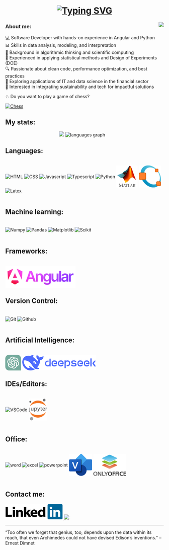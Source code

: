 <h1 align="center">
  <a href="https://git.io/typing-svg"><img src="https://readme-typing-svg.herokuapp.com?font=Roboto&size=24&pause=1000&color=164ef7&center=true&vCenter=true&width=435&lines=Hello+World!+%F0%9F%8C%8E;Welcome+to+my+page%2C+I+am+William" alt="Typing SVG" /></a>
</h1>

<img align="right" height="400" src="https://64.media.tumblr.com/d98c7e0c53e1aaa8521ddcb31a421373/tumblr_nbyrlaLLDw1s141c3o1_r1_400.gif"  />

### <h3 align="left">About me:</h2>

💻 Software Developer with hands-on experience in Angular and Python  
📊 Skills in data analysis, modeling, and interpretation  
 🧠 Background in algorithmic thinking and scientific computing  
 🧪 Experienced in applying statistical methods and Design of Experiments (DOE)  
 🔍 Passionate about clean code, performance optimization, and best practices  
 🏦 Exploring applications of IT and data science in the financial sector  
 🍃 Interested in integrating sustainability and tech for impactful solutions  
 
 ♘ Do you want to play a game of chess? 
 
  [<img alt="Chess" height=120px src="https://preview.redd.it/fd50cxqm4nl71.png?width=640&crop=smart&auto=webp&s=ddecdca190d6ff782bce6fccbe57efcb7084e7d2" />](https://www.chess.com/member/williamcesar)</p>
 
## My stats:

<div align="center">
  <img src="https://github-readme-stats.vercel.app/api?username=willc127&show_icons=true&theme=transparent" height="150"/>
  <img src="https://github-readme-stats.vercel.app/api/top-langs?locale=en&hide_title=false&layout=compact&card_width=250&langs_count=5&theme=transparent&hide_border=false&username=willc127" height="150" alt="languages graph"  />
</div>

## Languages:
<div style="display: inline_block"><br/>
<img align="center" alt="HTML" height =70px src="https://cdn.jsdelivr.net/gh/devicons/devicon@latest/icons/html5/html5-original-wordmark.svg"/>
<img align="center" alt="CSS" height =70px src = "https://github.com/willc127/css_logo/blob/main/Official_CSS_Logo.svg.png"/>
<img align="center" alt="Javascript" height="70px" src="https://cdn.jsdelivr.net/gh/devicons/devicon@latest/icons/javascript/javascript-original.svg"/>
<img align="center" alt="Typescript" height =70px src="https://cdn.jsdelivr.net/gh/devicons/devicon@latest/icons/typescript/typescript-original.svg"/>
<img align="center" alt="Python" height="70px" src="https://cdn.jsdelivr.net/gh/devicons/devicon@latest/icons/python/python-original-wordmark.svg" /> 
<img align="center" alt="MATLAB" height =70px src="https://github.com/willc127/logos/blob/main/matlab_text3.png"/> 
<img align="center" alt="Octave" height=70px  src="https://github.com/willc127/logos/blob/main/Gnu-octave-logo.svg"/>
<img align="center" alt="Latex" height = 100px src="https://cdn.jsdelivr.net/gh/devicons/devicon@latest/icons/latex/latex-original.svg"/>
</div><br/>
  
## Machine learning:
<div style="display: inline_block"><br/>
<img align="center" alt="Numpy" height=100px src="https://cdn.jsdelivr.net/gh/devicons/devicon@latest/icons/numpy/numpy-original-wordmark.svg"/>
<img align="center" alt="Pandas" height=80px  src="https://cdn.jsdelivr.net/gh/devicons/devicon@latest/icons/pandas/pandas-original-wordmark.svg"/>
<img align="center" alt="Matplotlib" height=150px src="https://cdn.jsdelivr.net/gh/devicons/devicon@latest/icons/matplotlib/matplotlib-original-wordmark.svg"/>
<img align="center" alt="Scikit" height=80px src="https://cdn.jsdelivr.net/gh/devicons/devicon@latest/icons/scikitlearn/scikitlearn-original.svg"/>
 </div><br/>

## Frameworks:
<div style="display: inline_block"><br/>
<img align="center" alt="Angular" height=70px src="https://github.com/willc127/logos/blob/main/Angular_wordmark_gradient.png"/>

## Version Control:
<div style="display: inline_block"><br/>
<img align="center" alt="Git" height=100px src="https://cdn.jsdelivr.net/gh/devicons/devicon@latest/icons/git/git-original-wordmark.svg"/>
<img align="center" alt="Github" height=80px  src="https://cdn.jsdelivr.net/gh/devicons/devicon@latest/icons/github/github-original-wordmark.svg"/>
</div><br/>

## Artificial Intelligence:
<div style="display: inline_block"><br/>
<img align="center" alt="Chatgpt" height=50px src="https://github.com/willc127/logos/blob/main/ChatGPT_logo.svg"/>
<img align="center" alt="Deepseek" height=50px src="https://github.com/willc127/logos/blob/main/DeepSeek_logo.svg"/>

## IDEs/Editors:

<div style="display: inline_block"><br/>
<img align="center" alt="VSCode" height=70px  src="https://cdn.jsdelivr.net/gh/devicons/devicon@latest/icons/vscode/vscode-original-wordmark.svg"/>
<img align="center" alt="jupyter" height=70px  src="https://github.com/willc127/logos/blob/main/Jupyter_logo.svg.png"/>
</div><br/>

<!-- ## Databases:

<div style="display: inline_block"><br/>-->
<!-- <img align="center" alt="MySQL" src="https://img.shields.io/static/v1?label=&message=mysql&color=%234479A1&style=for-the-badge&logo=MySQL&logoColor=white"/>  -->
<!-- <img align="center" alt="PostgresSQL" src="https://img.shields.io/badge/postgres-%23316192.svg?style=for-the-badge&logo=postgresql&logoColor=white"/> -->
<!--<img align="center" alt="MongoDB" src="https://img.shields.io/badge/MongoDB-%234ea94b.svg?style=for-the-badge&logo=mongodb&logoColor=white"/> -->
<!--</div><br/> -->

## Office:

<div style="display: inline_block"><br/>
<img align="center" alt="word" height=70px src="https://github.com/willc127/logos/blob/main/Microsoft_Office_Word_(2019%E2%80%93present).svg.png"/>
<img align="center" alt="excel" height=70px src="https://github.com/willc127/logos/blob/main/Microsoft_Office_Excel_(2019%E2%80%93present).svg"/>
<img align="center" alt="powerpoint" height=70px src="https://github.com/willc127/logos/blob/main/Microsoft_Office_PowerPoint_(2019%E2%80%93present).svg"/>
<img align="center" alt="visio" height=70px src="https://github.com/willc127/logos/blob/main/Microsoft_Office_Visio_(2019).svg.png"/>
<img align="center" alt="OnlyOffice" height=70px src="https://github.com/willc127/logos/blob/main/ONLYOFFICE_logo_(centered).svg.png"/>
</div><br/>


## Contact me:
<div>
<a href="https://www.linkedin.com/in/williamcesarribeiro/">
  <img src="https://github.com/willc127/logos/blob/main/LinkedIn_Logo.svg"   height="50px">
</a>
  
<a href="mailto:williamcesar.ribeiro@outlook.com">
  <img src="https://upload.wikimedia.org/wikipedia/commons/7/76/Microsoft_Outlook_new_logo.svg"   height="50px">
</a>
</div>

---

“Too often we forget that genius, too, depends upon the data within its reach, that even Archimedes could not have devised Edison’s inventions.” – Ernest Dimnet
